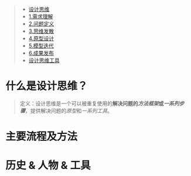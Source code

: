 
> - [设计思维](../../设计思维与创新设计/设计思维.md)
> - [1.需求理解](../../设计思维与创新设计/1.需求理解.md)
> - [2.问题定义](../../设计思维与创新设计/2.问题定义.md)
> - [3.思维发散](../../设计思维与创新设计/3.思维发散.md)
> - [4.原型设计](../../设计思维与创新设计/4.原型设计.md)
> - [5.模型迭代](../../设计思维与创新设计/5.模型迭代.md)
> - [6.成果发布](../../设计思维与创新设计/6.成果发布.md)
> - [设计思维工具](../../设计思维与创新设计/设计思维工具.md)

# 什么是设计思维？

> 定义：设计思维是一个可以被重复使用的**解决问题的*方法框架*或*一系列步骤***，提供解决问题的*原型*和*一系列工具*。

# 主要流程及方法

# 历史 & 人物 & 工具
